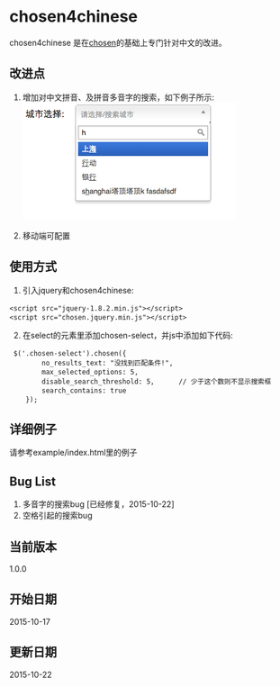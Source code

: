 # chosen4chinese
chosen4chinese 是在[chosen](https://github.com/harvesthq/chosen)的基础上专门针对中文的改进。

## 改进点
1. 增加对中文拼音、及拼音多音字的搜索，如下例子所示:  
![](doc/image/multipinyin.png "举例")

2. 移动端可配置

## 使用方式
1. 引入jquery和chosen4chinese:
```
<script src="jquery-1.8.2.min.js"></script>
<script src="chosen.jquery.min.js"></script>
```
2. 在select的元素里添加chosen-select，并js中添加如下代码:
```
 $('.chosen-select').chosen({
        no_results_text: "没找到匹配条件!",
        max_selected_options: 5,
        disable_search_threshold: 5,      // 少于这个数则不显示搜索框
        search_contains: true
    });
```
## 详细例子
请参考example/index.html里的例子

## Bug List
1. 多音字的搜索bug \[已经修复，2015-10-22]
2. 空格引起的搜索bug

## 当前版本
1.0.0

## 开始日期
2015-10-17

## 更新日期
2015-10-22
